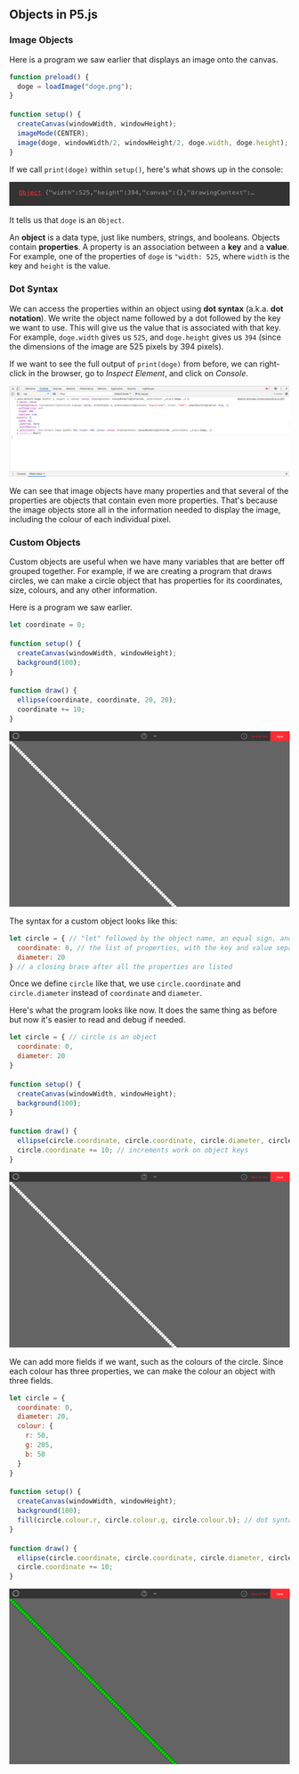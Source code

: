 ## Objects in P5.js

### Image Objects

Here is a program we saw earlier that displays an image onto the canvas.

```js
function preload() {
  doge = loadImage("doge.png");
}

function setup() {
  createCanvas(windowWidth, windowHeight);
  imageMode(CENTER);
  image(doge, windowWidth/2, windowHeight/2, doge.width, doge.height);
}
```

If we call `print(doge)` within `setup()`, here's what shows up in the console:

![](../Images/Print_1.png)

It tells us that `doge` is an `Object`. 

An **object** is a data type, just like numbers, strings, and booleans. Objects contain **properties**. A property is an association between a **key** and a **value**. For example, one of the properties of `doge` is `"width: 525`, where `width` is the key and `height` is the value.

### Dot Syntax

We can access the properties within an object using **dot syntax** (a.k.a. **dot notation**). We write the object name followed by a dot followed by the key we want to use. This will give us the value that is associated with that key. For example, `doge.width` gives us `525`, and `doge.height` gives us `394` (since the dimensions of the image are 525 pixels by 394 pixels).

If we want to see the full output of `print(doge)` from before, we can right-click in the browser, go to *Inspect Element*, and click on *Console*.

![](../Images/Print_2.png)

We can see that image objects have many properties and that several of the properties are objects that contain even more properties. That's because the image objects store all in the information needed to display the image, including the colour of each individual pixel. 

### Custom Objects

Custom objects are useful when we have many variables that are better off grouped together. For example, if we are creating a program that draws circles, we can make a circle object that has properties for its coordinates, size, colours, and any other information.

Here is a program we saw earlier.

```js
let coordinate = 0;

function setup() {
  createCanvas(windowWidth, windowHeight);
  background(100);
}
  
function draw() {
  ellipse(coordinate, coordinate, 20, 20); 
  coordinate += 10; 
}
```

![](../Images/Circle_Trail.png)

The syntax for a custom object looks like this:

```js
let circle = { // "let" followed by the object name, an equal sign, and an opening brace
  coordinate: 0, // the list of properties, with the key and value separated by a colon
  diameter: 20 
} // a closing brace after all the properties are listed
```

Once we define `circle` like that, we use `circle.coordinate` and `circle.diameter` instead of `coordinate` and `diameter`.

Here's what the program looks like now. It does the same thing as before but now it's easier to read and debug if needed.

```js
let circle = { // circle is an object 
  coordinate: 0,
  diameter: 20
}

function setup() {
  createCanvas(windowWidth, windowHeight);
  background(100);
}
  
function draw() {
  ellipse(circle.coordinate, circle.coordinate, circle.diameter, circle.diameter); // dot syntax is used to get the values in the circle object
  circle.coordinate += 10; // increments work on object keys
}
```

![](../Images/Circle_Trail.png)

We can add more fields if we want, such as the colours of the circle. Since each colour has three properties, we can make the colour an object with three fields. 

```js
let circle = {
  coordinate: 0,
  diameter: 20,
  colour: {
    r: 50,
    g: 205,
    b: 50
  }
}

function setup() {
  createCanvas(windowWidth, windowHeight);
  background(100);
  fill(circle.colour.r, circle.colour.g, circle.colour.b); // dot syntax looks like this when you have an object inside an object
}
  
function draw() {
  ellipse(circle.coordinate, circle.coordinate, circle.diameter, circle.diameter); 
  circle.coordinate += 10; 
}
```

![](../Images/Circle_Trail_2.png)
